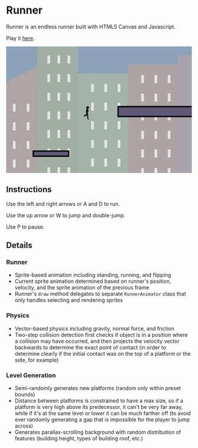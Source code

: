 # Runner

Runner is an endless runner built with HTML5 Canvas and Javascript.

Play it [here](http://www.zdgarcia.com/Runner/).

![alt text](https://github.com/zdg2102/Runner/blob/master/assets/runner_screenshot.jpg "Game Screenshot")

## Instructions

Use the left and right arrows or A and D to run.

Use the up arrow or W to jump and double-jump.

Use P to pause.

## Details

### Runner

* Sprite-based animation including standing, running, and flipping
* Current sprite animation determined based on runner's position, velocity, and the sprite animation of the previous frame
* Runner's `draw` method delegates to separate `RunnerAnimator` class that only handles selecting and rendering sprites

### Physics

* Vector-based physics including gravity, normal force, and friction
* Two-step collision detection first checks if object is in a position where a collision may have occurred, and then projects the velocity vector backwards to determine the exact point of contact (in order to determine clearly if the initial contact was on the top of a platform or the side, for example)

### Level Generation

* Semi-randomly generates new platforms (random only within preset bounds)
* Distance between platforms is constrained to have a max size, so if a platform is very high above its predecessor, it can't be very far away, while if it's at the same level or lower it can be much farther off (to avoid ever randomly generating a gap that is impossible for the player to jump across)
* Generates parallax-scrolling background with random distribution of features (building height, types of building roof, etc.)

